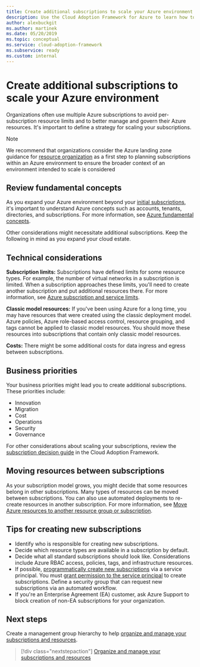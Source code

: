 ```yaml
---
title: Create additional subscriptions to scale your Azure environment
description: Use the Cloud Adoption Framework for Azure to learn how to develop a strategy for scaling your environment using multiple Azure subscriptions.
author: alexbuckgit
ms.author: martinek
ms.date: 05/20/2019
ms.topic: conceptual
ms.service: cloud-adoption-framework
ms.subservice: ready
ms.custom: internal
---
```


# Create additional subscriptions to scale your Azure environment

Organizations often use multiple Azure subscriptions to avoid per-subscription resource limits and to better manage and govern their Azure resources. It's important to define a strategy for scaling your subscriptions.

> [!NOTE]
> We recommend that organizations consider the Azure landing zone guidance for [resource organization](../landing-zone/design-area/resource-org.md) as a first step to planning subscriptions within an Azure environment to ensure the broader context of an environment intended to scale is considered

## Review fundamental concepts

As you expand your Azure environment beyond your [initial subscriptions](./initial-subscriptions.md), it's important to understand Azure concepts such as accounts, tenants, directories, and subscriptions. For more information, see [Azure fundamental concepts](../considerations/fundamental-concepts.md).

Other considerations might necessitate additional subscriptions. Keep the following in mind as you expand your cloud estate.

## Technical considerations

**Subscription limits:** Subscriptions have defined limits for some resource types. For example, the number of virtual networks in a subscription is limited. When a subscription approaches these limits, you'll need to create another subscription and put additional resources there. For more information, see [Azure subscription and service limits](/azure/azure-resource-manager/management/azure-subscription-service-limits#general-limits).

**Classic model resources:** If you've been using Azure for a long time, you may have resources that were created using the classic deployment model. Azure policies, Azure role-based access control, resource grouping, and tags cannot be applied to classic model resources. You should move these resources into subscriptions that contain only classic model resources.

**Costs:** There might be some additional costs for data ingress and egress between subscriptions.

## Business priorities

Your business priorities might lead you to create additional subscriptions. These priorities include:

- Innovation
- Migration
- Cost
- Operations
- Security
- Governance

For other considerations about scaling your subscriptions, review the [subscription decision guide](../../decision-guides/subscriptions/index.md) in the Cloud Adoption Framework.

## Moving resources between subscriptions

As your subscription model grows, you might decide that some resources belong in other subscriptions. Many types of resources can be moved between subscriptions. You can also use automated deployments to re-create resources in another subscription. For more information, see [Move Azure resources to another resource group or subscription](/azure/azure-resource-manager/management/move-resource-group-and-subscription).

## Tips for creating new subscriptions

- Identify who is responsible for creating new subscriptions.
- Decide which resource types are available in a subscription by default.
- Decide what all standard subscriptions should look like. Considerations include Azure RBAC access, policies, tags, and infrastructure resources.
- If possible, [programmatically create new subscriptions](/azure/cost-management-billing/manage/programmatically-create-subscription) via a service principal. You must [grant permission to the service principal](/azure/cost-management-billing/manage/grant-access-to-create-subscription) to create subscriptions. Define a security group that can request new subscriptions via an automated workflow.
- If you're an Enterprise Agreement (EA) customer, ask Azure Support to block creation of non-EA subscriptions for your organization.

## Next steps

Create a management group hierarchy to help [organize and manage your subscriptions and resources](./organize-subscriptions.md).

> [!div class="nextstepaction"]
> [Organize and manage your subscriptions and resources](./organize-subscriptions.md)
